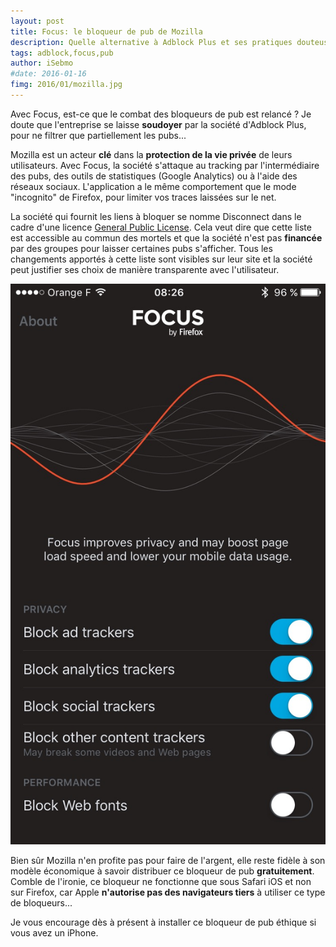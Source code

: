 ```yaml
---
layout: post
title: Focus: le bloqueur de pub de Mozilla
description: Quelle alternative à Adblock Plus et ses pratiques douteuses ? Focus est la solution propulsée par Mozilla sur iOS.
tags: adblock,focus,pub
author: iSebmo
#date: 2016-01-16
fimg: 2016/01/mozilla.jpg
---
```


Avec Focus, est-ce que le combat des bloqueurs de pub est relancé ? Je doute que l'entreprise se laisse **soudoyer** par la société d'Adblock Plus, pour ne filtrer que partiellement les pubs...

Mozilla est un acteur **clé** dans la **protection de la vie privée** de leurs utilisateurs. Avec Focus, la société s'attaque au tracking par l'intermédiaire des pubs, des outils de statistiques (Google Analytics) ou à l'aide des réseaux sociaux. L'application a le même comportement que le mode "incognito" de Firefox, pour limiter vos traces laissées sur le net.

La société qui fournit les liens à bloquer se nomme Disconnect dans le cadre d'une licence [General Public License][General Public License]. Cela veut dire que cette liste est accessible au commun des mortels et que la société n'est pas **financée** par des groupes pour laisser certaines pubs s'afficher. Tous les changements apportés à cette liste sont visibles sur leur site et la société peut justifier ses choix de manière transparente avec l'utilisateur.

![focus](/images/2016/02/focus.jpg)

Bien sûr Mozilla n'en profite pas pour faire de l'argent, elle reste fidèle à son modèle économique à savoir distribuer ce bloqueur de pub **gratuitement**. Comble de l'ironie, ce bloqueur ne fonctionne que sous Safari iOS et non sur Firefox, car Apple **n'autorise pas des navigateurs tiers** à utiliser ce type de bloqueurs...

Je vous encourage dès à présent à installer ce bloqueur de pub éthique si vous avez un iPhone.

[General Public License]: https://blog.mozilla.org/blog/2015/12/07/focus-by-firefox-content-blocking-for-the-open-web/
